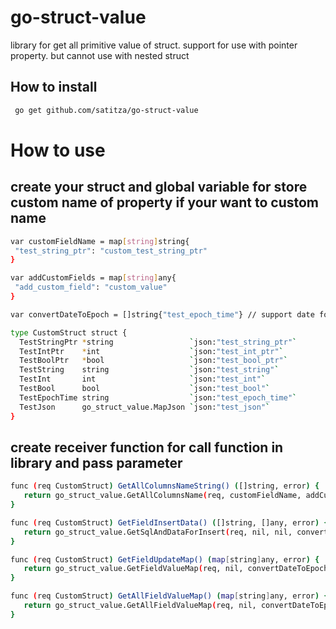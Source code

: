 # go-struct-value
library for get all primitive value of struct. support for use with pointer property.
but cannot use with nested struct

## How to install
```bash
 go get github.com/satitza/go-struct-value
```
# How to use
  ## create your struct and global variable for store custom name of property if your want to custom name
  ```bash
 var customFieldName = map[string]string{
   "test_string_ptr": "custom_test_string_ptr"
 }

 var addCustomFields = map[string]any{
   "add_custom_field": "custom_value"
 }

 var convertDateToEpoch = []string{"test_epoch_time"} // support date format 2006-01-02 15:04:05

 type CustomStruct struct {
	TestStringPtr *string                 `json:"test_string_ptr"`
	TestIntPtr    *int                    `json:"test_int_ptr"`
	TestBoolPtr   *bool                   `json:"test_bool_ptr"`
	TestString    string                  `json:"test_string"`
	TestInt       int                     `json:"test_int"`
	TestBool      bool                    `json:"test_bool"`
	TestEpochTime string                  `json:"test_epoch_time"`
	TestJson      go_struct_value.MapJson `json:"test_json"`
 } 

  ```

## create receiver function for call function in library and pass parameter
  ```bash
  func (req CustomStruct) GetAllColumnsNameString() ([]string, error) {
	 return go_struct_value.GetAllColumnsName(req, customFieldName, addCustomFields)
  }

  func (req CustomStruct) GetFieldInsertData() ([]string, []any, error) {
	 return go_struct_value.GetSqlAndDataForInsert(req, nil, nil, convertDateToEpoch)
  }

  func (req CustomStruct) GetFieldUpdateMap() (map[string]any, error) {
	 return go_struct_value.GetFieldValueMap(req, nil, convertDateToEpoch)
  }

  func (req CustomStruct) GetAllFieldValueMap() (map[string]any, error) {
	 return go_struct_value.GetAllFieldValueMap(req, nil, convertDateToEpoch)
  }
  ```






